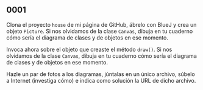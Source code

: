 ## 0001

Clona el proyecto `house` de mi página de GitHub, ábrelo con BlueJ y crea un objeto `Picture`. Si nos olvidamos de la clase `Canvas`, dibuja en tu cuaderno cómo sería el diagrama de clases y de objetos en ese momento.

Invoca ahora sobre el objeto que creaste el método `draw()`. Si nos olvidamos de la clase `Canvas`, dibuja en tu cuaderno cómo sería el diagrama de clases y de objetos en ese momento.

Hazle un par de fotos a los diagramas, júntalas en un único archivo, súbelo a Internet (investiga cómo) e indica como solución la URL de dicho archivo.
